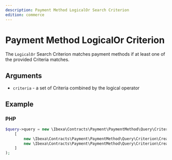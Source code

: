```yaml
---
description: Payment Method LogicalOr Search Criterion
edition: commerce
---
```


# Payment Method LogicalOr Criterion

The `LogicalOr` Search Criterion matches payment methods if at least one of the provided Criteria matches.

## Arguments

- `criteria` - a set of Criteria combined by the logical operator

## Example

### PHP

``` php
$query->query = new \Ibexa\Contracts\Payment\PaymentMethod\Query\Criterion\LogicalOr(
    [
        new \Ibexa\Contracts\Payment\PaymentMethod\Query\Criterion\CreatedAt(new DateTime('2023-03-01'));
        new \Ibexa\Contracts\Payment\PaymentMethod\Query\Criterion\CreatedAt(new DateTime('2023-05-01'));
    ]
);
```
